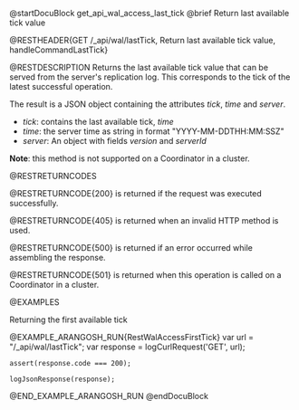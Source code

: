 
@startDocuBlock get_api_wal_access_last_tick
@brief Return last available tick value

@RESTHEADER{GET /_api/wal/lastTick, Return last available tick value, handleCommandLastTick}

@RESTDESCRIPTION
Returns the last available tick value that can be served from the server's
replication log. This corresponds to the tick of the latest successful operation.

The result is a JSON object containing the attributes *tick*, *time* and *server*.
* *tick*: contains the last available tick, *time*
* *time*: the server time as string in format "YYYY-MM-DDTHH:MM:SSZ"
* *server*: An object with fields *version* and *serverId*

**Note**: this method is not supported on a Coordinator in a cluster.

@RESTRETURNCODES

@RESTRETURNCODE{200}
is returned if the request was executed successfully.

@RESTRETURNCODE{405}
is returned when an invalid HTTP method is used.

@RESTRETURNCODE{500}
is returned if an error occurred while assembling the response.

@RESTRETURNCODE{501}
is returned when this operation is called on a Coordinator in a cluster.

@EXAMPLES

Returning the first available tick

@EXAMPLE_ARANGOSH_RUN{RestWalAccessFirstTick}
    var url = "/_api/wal/lastTick";
    var response = logCurlRequest('GET', url);

    assert(response.code === 200);

    logJsonResponse(response);
@END_EXAMPLE_ARANGOSH_RUN
@endDocuBlock
